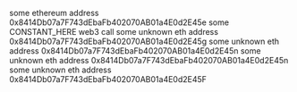 some ethereum address 0x8414Db07a7F743dEbaFb402070AB01a4E0d2E45e
some CONSTANT_HERE
web3 call
some unknown eth address 0x8414Db07a7F743dEbaFb402070AB01a4E0d2E45g
some unknown eth address 0x8414Db07a7F743dEbaFb402070AB01a4E0d2E45n
some unknown eth address 0x8414Db07a7F743dEbaFb402070AB01a4E0d2E45n
some unknown eth address 0x8414Db07a7F743dEbaFb402070AB01a4E0d2E45F
